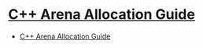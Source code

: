 # [C++ Arena Allocation Guide](https://developers.google.com/protocol-buffers/docs/reference/arenas)

- [C++ Arena Allocation Guide](#c-arena-allocation-guide)




